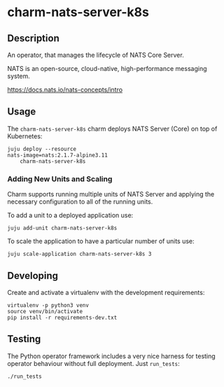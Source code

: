 # charm-nats-server-k8s

## Description

An operator, that manages the lifecycle of NATS Core Server.

NATS is an open-source, cloud-native, high-performance messaging system.

https://docs.nats.io/nats-concepts/intro

## Usage

The `charm-nats-server-k8s` charm deploys NATS Server (Core) on top of Kubernetes:


    juju deploy --resource 
    nats-image=nats:2.1.7-alpine3.11
        charm-nats-server-k8s

### Adding New Units and Scaling

Charm supports running multiple units of NATS Server and applying the necessary configuration
to all of the running units.

To add a unit to a deployed application use:

    juju add-unit charm-nats-server-k8s

To scale the application to have a particular number of units use:

    juju scale-application charm-nats-server-k8s 3

## Developing

Create and activate a virtualenv with the development requirements:

    virtualenv -p python3 venv
    source venv/bin/activate
    pip install -r requirements-dev.txt

## Testing

The Python operator framework includes a very nice harness for testing
operator behaviour without full deployment. Just `run_tests`:

    ./run_tests

